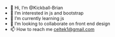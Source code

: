 - 👋 Hi, I’m @Kickball-Brian
- 👀 I’m interested in js and bootstrap
- 🌱 I’m currently learning js 
- 💞️ I’m looking to collaborate on front end design
- 📫 How to reach me celtek1@gmail.com


